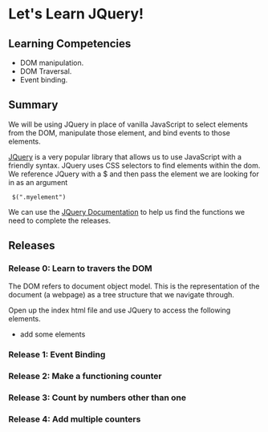 # Let's Learn JQuery!

## Learning Competencies

* DOM manipulation.
* DOM Traversal.
* Event binding.

## Summary
We will be using JQuery in place of vanilla JavaScript to select elements from the DOM, manipulate those element, and bind events to those elements.

[JQuery](http://jquery.com/) is a very popular library that allows us to use JavaScript with a friendly syntax. JQuery uses CSS selectors to find elements within the dom. We reference JQuery with a $ and then pass the element we are looking for in as an argument

```
 $(".myelement")
```

We can use the [JQuery Documentation](http://api.jquery.com/) to help us find the functions we need to complete the releases.

## Releases

### Release 0: Learn to travers the DOM
The DOM refers to document object model. This is the representation of the document (a webpage) as a tree structure that we navigate through.

Open up the index html file and use JQuery to access the following elements.

- add some elements


### Release 1: Event Binding





### Release 2: Make a functioning counter

 

### Release 3: Count by numbers other than one

### Release 4: Add multiple counters

